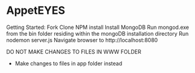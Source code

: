 AppetEYES
=========

Getting Started:
Fork
Clone
NPM install
Install MongoDB
Run mongod.exe from the bin folder residing within the mongoDB installation directory
Run nodemon server.js
Navigate browser to http://localhost:8080

DO NOT MAKE CHANGES TO FILES IN WWW FOLDER
  - Make changes to files in app folder instead
  

